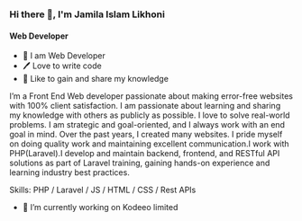 ### Hi there 👋, I'm Jamila Islam Likhoni
#### Web Developer

- 👑 I am Web Developer
- 🖊️ Love to write code
- 🎤 Like to gain and share my knowledge

I’m a Front End Web developer passionate about making error-free websites with 100% client satisfaction. I am passionate about learning and sharing my knowledge with others as publicly as possible. I love to solve real-world problems. I am strategic and goal-oriented, and I always work with an end goal in mind. Over the past years, I created many websites. I pride myself on doing quality work and maintaining excellent communication.I work with PHP(Laravel).I  develop and maintain backend, frontend, and RESTful API solutions as part of Laravel training, gaining hands-on experience and learning industry best practices.

Skills: PHP / Laravel / JS / HTML / CSS / Rest APIs

- 🔭 I’m currently working on Kodeeo limited 

